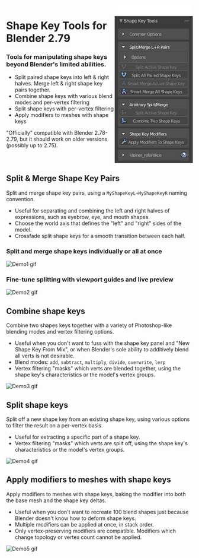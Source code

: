 <img align="right" src="github_media/oppanel.png">

# Shape Key Tools for Blender 2.79

### Tools for manipulating shape keys beyond Blender's limited abilities.

* Split paired shape keys into left & right halves. Merge left & right shape key pairs together.
* Combine shape keys with various blend modes and per-vertex filtering
* Split shape keys with per-vertex filtering
* Apply modifiers to meshes with shape keys

"Officially" compatible with Blender 2.78-2.79, but it should work on older versions (possibly up to 2.75).
<br clear="right"/>
## Split & Merge Shape Key Pairs
Split and merge shape key pairs, using a `MyShapeKeyL+MyShapeKeyR` naming convention.
* Useful for separating and combining the left and right halves of expressions, such as eyebrow, eye, and mouth shapes.
* Choose the world axis that defines the "left" and "right" sides of the model.
* Crossfade split shape keys for a smooth transition between each half.

### Split and merge shape keys individually or all at once
![Demo1 gif](github_media/demovids/demo1a.gif)

### Fine-tune splitting with viewport guides and live preview
![Demo2 gif](github_media/demovids/demo2a.gif)


## Combine shape keys
Combine two shapes keys together with a variety of Photoshop-like blending modes and vertex filtering options.
* Useful when you don't want to fuss with the shape key panel and "New Shape Key From Mix", or when Blender's sole ability to additively blend all verts is not desirable.
* Blend modes: `add`, `subtract`, `multiply`, `divide`, `overwrite`, `lerp`
* Vertex filtering "masks" which verts are blended together, using the shape key's characteristics or the model's vertex groups.

![Demo3 gif](github_media/demovids/demo3.gif)


## Split shape keys
Split off a new shape key from an existing shape key, using various options to filter the result on a per-vertex basis.
* Useful for extracting a specific part of a shape key.
* Vertex filtering "masks" which verts are split off, using the shape key's characteristics or the model's vertex groups.

![Demo4 gif](github_media/demovids/demo4.gif)


## Apply modifiers to meshes with shape keys
Apply modifiers to meshes with shape keys, baking the modifier into both the base mesh and the shape key deltas.
* Useful when you don't want to recreate 100 blend shapes just because Blender doesn't know how to deform shape keys.
* Multiple modifiers can be applied at once, in stack order.
* Only vertex-preserving modifiers are compatible. Modifiers which change topology or vertex count cannot be applied.

![Demo5 gif](github_media/demovids/demo5.gif)
